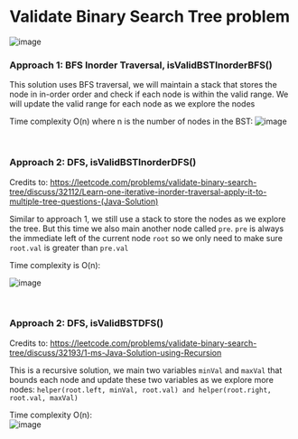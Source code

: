 # Validate Binary Search Tree problem
![image](https://user-images.githubusercontent.com/25105806/135770320-2a106846-a750-44fd-bd2f-479e12fcbc73.png)


### Approach 1: BFS Inorder Traversal, isValidBSTInorderBFS()
This solution uses BFS traversal, we will maintain a stack that stores the node in in-order order and check if each node is within the valid range. We will update the valid range for each node as we explore the nodes

Time complexity O(n) where n is the number of nodes in the BST:
![image](https://user-images.githubusercontent.com/25105806/135770394-36ff1f7e-d160-4c9f-9517-fd58f14ccb42.png)


<br />

### Approach 2: DFS, isValidBSTInorderDFS()
Credits to: https://leetcode.com/problems/validate-binary-search-tree/discuss/32112/Learn-one-iterative-inorder-traversal-apply-it-to-multiple-tree-questions-(Java-Solution)

Similar to approach 1, we still use a stack to store the nodes as we explore the tree. But this time we also main another node called `pre`. `pre` is always the immediate left of the current node `root` so we only need to make sure `root.val` is greater than `pre.val`

Time complexity is O(n):

![image](https://user-images.githubusercontent.com/25105806/135770462-ffe1b1f7-5a2b-42ca-9ef9-56b8593d3b6e.png)

<br />

### Approach 2: DFS, isValidBSTDFS()
Credits to: https://leetcode.com/problems/validate-binary-search-tree/discuss/32193/1-ms-Java-Solution-using-Recursion

This is a recursive solution, we main two variables `minVal` and `maxVal` that bounds each node and update these two variables as we explore more nodes:
`helper(root.left, minVal, root.val) and helper(root.right, root.val, maxVal)`

Time complexity O(n):\
![image](https://user-images.githubusercontent.com/25105806/135770597-987c86ec-afa0-41ce-8c43-497bba70d755.png)
